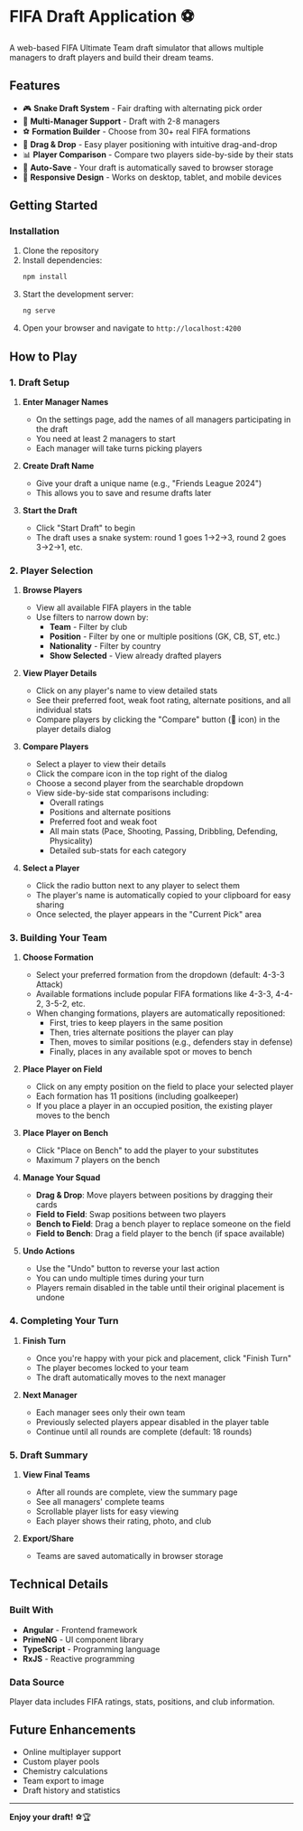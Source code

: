 # FIFA Draft Application ⚽

A web-based FIFA Ultimate Team draft simulator that allows multiple managers to draft players and build their dream teams.

## Features

- 🎮 **Snake Draft System** - Fair drafting with alternating pick order
- 👥 **Multi-Manager Support** - Draft with 2-8 managers
- ⚽ **Formation Builder** - Choose from 30+ real FIFA formations
- 🔄 **Drag & Drop** - Easy player positioning with intuitive drag-and-drop
- 📊 **Player Comparison** - Compare two players side-by-side by their stats
- 💾 **Auto-Save** - Your draft is automatically saved to browser storage
- 📱 **Responsive Design** - Works on desktop, tablet, and mobile devices

## Getting Started

### Installation

1. Clone the repository
2. Install dependencies:
   ```bash
   npm install
   ```
3. Start the development server:
   ```bash
   ng serve
   ```
4. Open your browser and navigate to `http://localhost:4200`

## How to Play

### 1. Draft Setup

1. **Enter Manager Names**
   - On the settings page, add the names of all managers participating in the draft
   - You need at least 2 managers to start
   - Each manager will take turns picking players

2. **Create Draft Name**
   - Give your draft a unique name (e.g., "Friends League 2024")
   - This allows you to save and resume drafts later

3. **Start the Draft**
   - Click "Start Draft" to begin
   - The draft uses a snake system: round 1 goes 1→2→3, round 2 goes 3→2→1, etc.

### 2. Player Selection

1. **Browse Players**
   - View all available FIFA players in the table
   - Use filters to narrow down by:
     - **Team** - Filter by club
     - **Position** - Filter by one or multiple positions (GK, CB, ST, etc.)
     - **Nationality** - Filter by country
     - **Show Selected** - View already drafted players

2. **View Player Details**
   - Click on any player's name to view detailed stats
   - See their preferred foot, weak foot rating, alternate positions, and all individual stats
   - Compare players by clicking the "Compare" button (👥 icon) in the player details dialog

3. **Compare Players**
   - Select a player to view their details
   - Click the compare icon in the top right of the dialog
   - Choose a second player from the searchable dropdown
   - View side-by-side stat comparisons including:
     - Overall ratings
     - Positions and alternate positions
     - Preferred foot and weak foot
     - All main stats (Pace, Shooting, Passing, Dribbling, Defending, Physicality)
     - Detailed sub-stats for each category

4. **Select a Player**
   - Click the radio button next to any player to select them
   - The player's name is automatically copied to your clipboard for easy sharing
   - Once selected, the player appears in the "Current Pick" area

### 3. Building Your Team

1. **Choose Formation**
   - Select your preferred formation from the dropdown (default: 4-3-3 Attack)
   - Available formations include popular FIFA formations like 4-3-3, 4-4-2, 3-5-2, etc.
   - When changing formations, players are automatically repositioned:
     - First, tries to keep players in the same position
     - Then, tries alternate positions the player can play
     - Then, moves to similar positions (e.g., defenders stay in defense)
     - Finally, places in any available spot or moves to bench

2. **Place Player on Field**
   - Click on any empty position on the field to place your selected player
   - Each formation has 11 positions (including goalkeeper)
   - If you place a player in an occupied position, the existing player moves to the bench

3. **Place Player on Bench**
   - Click "Place on Bench" to add the player to your substitutes
   - Maximum 7 players on the bench

4. **Manage Your Squad**
   - **Drag & Drop**: Move players between positions by dragging their cards
   - **Field to Field**: Swap positions between two players
   - **Bench to Field**: Drag a bench player to replace someone on the field
   - **Field to Bench**: Drag a field player to the bench (if space available)

5. **Undo Actions**
   - Use the "Undo" button to reverse your last action
   - You can undo multiple times during your turn
   - Players remain disabled in the table until their original placement is undone

### 4. Completing Your Turn

1. **Finish Turn**
   - Once you're happy with your pick and placement, click "Finish Turn"
   - The player becomes locked to your team
   - The draft automatically moves to the next manager

2. **Next Manager**
   - Each manager sees only their own team
   - Previously selected players appear disabled in the player table
   - Continue until all rounds are complete (default: 18 rounds)

### 5. Draft Summary

1. **View Final Teams**
   - After all rounds are complete, view the summary page
   - See all managers' complete teams
   - Scrollable player lists for easy viewing
   - Each player shows their rating, photo, and club

2. **Export/Share**
   - Teams are saved automatically in browser storage

## Technical Details

### Built With
- **Angular** - Frontend framework
- **PrimeNG** - UI component library
- **TypeScript** - Programming language
- **RxJS** - Reactive programming

### Data Source
Player data includes FIFA ratings, stats, positions, and club information.

## Future Enhancements

- Online multiplayer support
- Custom player pools
- Chemistry calculations
- Team export to image
- Draft history and statistics

---

**Enjoy your draft!** ⚽🏆
